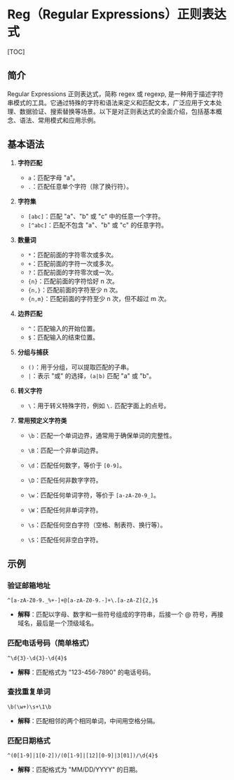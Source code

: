 # Reg（Regular Expressions）正则表达式



[TOC]

## 简介

Regular Expressions 正则表达式，简称 regex 或 regexp, 是一种用于描述字符串模式的工具。它通过特殊的字符和语法来定义和匹配文本，广泛应用于文本处理、数据验证、搜索替换等场景。以下是对正则表达式的全面介绍，包括基本概念、语法、常用模式和应用示例。

## 基本语法

1. **字符匹配**

   - `a`：匹配字母 "a"。
   - `.`：匹配任意单个字符（除了换行符）。

2. **字符集**

   - `[abc]`：匹配 "a"、"b" 或 "c" 中的任意一个字符。
   - `[^abc]`：匹配不包含 "a"、"b" 或 "c" 的任意字符。

3. **数量词**

   - `*`：匹配前面的字符零次或多次。
   - `+`：匹配前面的字符一次或多次。
   - `?`：匹配前面的字符零次或一次。
   - `{n}`：匹配前面的字符恰好 n 次。
   - `{n,}`：匹配前面的字符至少 n 次。
   - `{n,m}`：匹配前面的字符至少 n 次，但不超过 m 次。

4. **边界匹配**

   - `^`：匹配输入的开始位置。
   - `$`：匹配输入的结束位置。

5. **分组与捕获**

   - `()`：用于分组，可以提取匹配的子串。
   - `|`：表示 "或" 的选择，`(a|b)` 匹配 "a" 或 "b"。

6. **转义字符**

   - `\`：用于转义特殊字符，例如 `\.` 匹配字面上的点号。

7. **常用预定义字符类**

   - `\b`：匹配一个单词边界，通常用于确保单词的完整性。
   - `\B`：匹配一个非单词边界。

   - `\d`：匹配任何数字，等价于 `[0-9]`。
   - `\D`：匹配任何非数字字符。
   - `\w`：匹配任何单词字符，等价于 `[a-zA-Z0-9_]`。
   - `\W`：匹配任何非单词字符。
   - `\s`：匹配任何空白字符（空格、制表符、换行等）。
   - `\S`：匹配任何非空白字符。





## 示例

### 验证邮箱地址

```
^[a-zA-Z0-9._%+-]+@[a-zA-Z0-9.-]+\.[a-zA-Z]{2,}$
```

- **解释**：匹配以字母、数字和一些符号组成的字符串，后接一个 @ 符号，再接域名，最后是一个顶级域名。

### 匹配电话号码（简单格式）

```
^\d{3}-\d{3}-\d{4}$
```

- **解释**：匹配格式为 "123-456-7890" 的电话号码。

### 查找重复单词

```
\b(\w+)\s+\1\b
```

- **解释**：匹配相邻的两个相同单词，中间用空格分隔。

### 匹配日期格式

```
^(0[1-9]|1[0-2])/(0[1-9]|[12][0-9]|3[01])/\d{4}$
```

- **解释**：匹配格式为 "MM/DD/YYYY" 的日期。